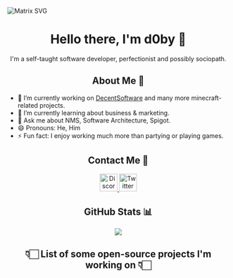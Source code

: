  ![Matrix SVG](https://raw.githubusercontent.com/rodrigograca31/rodrigograca31/master/matrix.svg)
 
<h1 align="center">Hello there, I'm d0by 👋</h2>

<p align="center">I'm a self-taught software developer, perfectionist and possibly sociopath.</p>

<h2 align="center">About Me 🧑</h2>

- 🔭 I’m currently working on [DecentSoftware](https://github.com/decentsoftware-eu) and many more minecraft-related projects.
- 🌱 I’m currently learning about business & marketing.
- 💬 Ask me about NMS, Software Architecture, Spigot.
- 😄 Pronouns: He, Him
- ⚡ Fun fact: I enjoy working much more than partying or playing games. 

<h2 align="center">Contact Me 🤝</h2>

<p align="center">
  <a href="https://discordapp.com/users/694200539751251998">
    <img alt="Discord" width="40px" src="https://cdn3.iconfinder.com/data/icons/social-network-flat-3/100/Discord-256.png" />
  </a>
  <a href="https://twitter.com/d0by1">
    <img alt="Twitter" width="40px" src="https://cdn2.iconfinder.com/data/icons/metro-uinvert-dock/256/Twitter_NEW.png" />
  </a>
</p>

<h2 align="center">GitHub Stats 📊</h2>

<div align="center">
  <img src="https://github-readme-stats.vercel.app/api?username=d0by1&show_icons=true&hide_border=true&count_private=true&theme=tokyonight" />
</div>

<h2 align="center">👇🏻 List of some open-source projects I'm working on 👇🏻</h2>

<!--
I've mostly been working on private projects or minecraft networks for the last few years. Anyhow, here is the list of a few public projects I'm behind.  

<div align="center">
  <a href="https://github.com/decentsoftware-eu/decentholograms">
    <img src="https://github-readme-stats.vercel.app/api/pin/?username=decentsoftware-eu&repo=decentholograms&theme=tokyonight&hide_border=true" />
  </a>
  <br>
  <a href="https://github.com/decentsoftware-eu/decentholograms3">
    <img src="https://github-readme-stats.vercel.app/api/pin/?username=decentsoftware-eu&repo=decentholograms3&theme=tokyonight&hide_border=true" />
  </a>
  <br>
  <a href="https://github.com/decentsoftware-eu/decentmenus">
    <img src="https://github-readme-stats.vercel.app/api/pin/?username=decentsoftware-eu&repo=decentmenus&theme=tokyonight&hide_border=true" />
  </a>
</div>
-->
